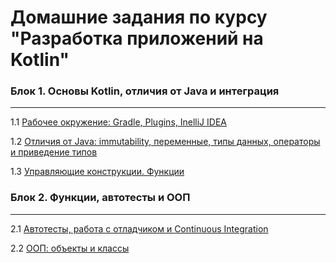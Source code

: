 # Домашние задания по курсу "Разработка приложений на Kotlin"

### Блок 1. Основы Kotlin, отличия от Java и интеграция

---

1.1 [Рабочее окружение: Gradle, Plugins, InelliJ IDEA](https://github.com/SnJon/kotlin-homework/tree/main/01_intro/FirstApp)

1.2 [Отличия от Java: immutability, переменные, типы данных, операторы и приведение типов](https://github.com/SnJon/kotlin-homework/tree/main/02_basics)

1.3 [Управляющие конструкции. Функции](https://github.com/SnJon/kotlin-homework/tree/main/03_control)

### Блок 2. Функции, автотесты и ООП

---

2.1 [Автотесты, работа с отладчиком и Continuous Integration](https://github.com/SnJon/MaxCoverage)

2.2 [ООП: объекты и классы](https://github.com/SnJon/kotlin-homework/tree/main/05_objects)